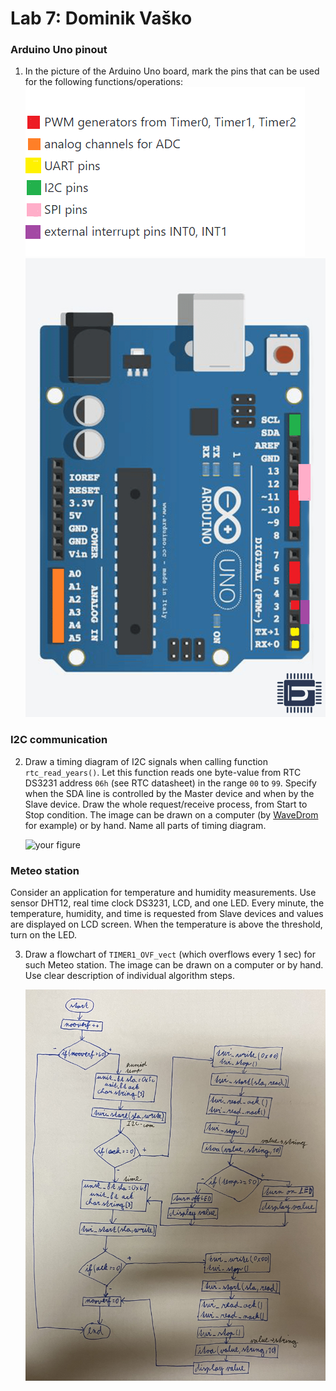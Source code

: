 # Lab 7: Dominik Vaško

### Arduino Uno pinout

1. In the picture of the Arduino Uno board, mark the pins that can be used for the following functions/operations:
   ![your figure](https://github.com/domo2361/digital-electronics-2/blob/main/lab7-i2c/obrazky/popisuno.png)
   ![your figure](https://github.com/domo2361/digital-electronics-2/blob/main/lab7-i2c/obrazky/uno.png)

### I2C communication

2. Draw a timing diagram of I2C signals when calling function `rtc_read_years()`. Let this function reads one byte-value from RTC DS3231 address `06h` (see RTC datasheet) in the range `00` to `99`. Specify when the SDA line is controlled by the Master device and when by the Slave device. Draw the whole request/receive process, from Start to Stop condition. The image can be drawn on a computer (by [WaveDrom](https://wavedrom.com/) for example) or by hand. Name all parts of timing diagram.

   ![your figure]()

### Meteo station

Consider an application for temperature and humidity measurements. Use sensor DHT12, real time clock DS3231, LCD, and one LED. Every minute, the temperature, humidity, and time is requested from Slave devices and values are displayed on LCD screen. When the temperature is above the threshold, turn on the LED.

3. Draw a flowchart of `TIMER1_OVF_vect` (which overflows every 1&nbsp;sec) for such Meteo station. The image can be drawn on a computer or by hand. Use clear description of individual algorithm steps.

   ![your figure](https://github.com/domo2361/digital-electronics-2/blob/main/lab7-i2c/obrazky/IMG_5897.jpg)

